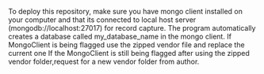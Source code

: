 To deploy this repository, make sure you have mongo client installed on your computer and that its connected to local host server (mongodb://localhost:27017) for record capture. The program automatically creates a database called my_database_name  in the mongo client.
If MongoClient is being flagged use the zipped vendor file and replace the current one
If the MongoClient is still being flagged after using the zipped vendor folder,request for a new vendor folder from author.
